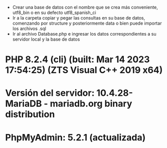 - Crear una base de datos con el nombre que se crea más conveniente, utf8_bin o en su defecto utf8_spanish_ci
- Ir a la carpeta copiar y pegar las consultas en su base de datos, comenzando por structure y posteriormente data o bien puede importar los archivos .sql
- Ir al archivo Database.php e ingresar los datos correspondientes a su servidor local y la base de datos



# PHP 8.2.4 (cli) (built: Mar 14 2023 17:54:25) (ZTS Visual C++ 2019 x64)
# Versión del servidor: 10.4.28-MariaDB - mariadb.org binary distribution
# PhpMyAdmin: 5.2.1 (actualizada)